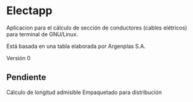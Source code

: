 # Electapp

Aplicacion para el cálculo de sección de conductores (cables elétricos) para terminal de GNU/Linux.

Está basada en una tabla elaborada por Argenplas S.A.

Versión 0

## Pendiente

Cálculo de longitud admisible
Empaquetado para distribución